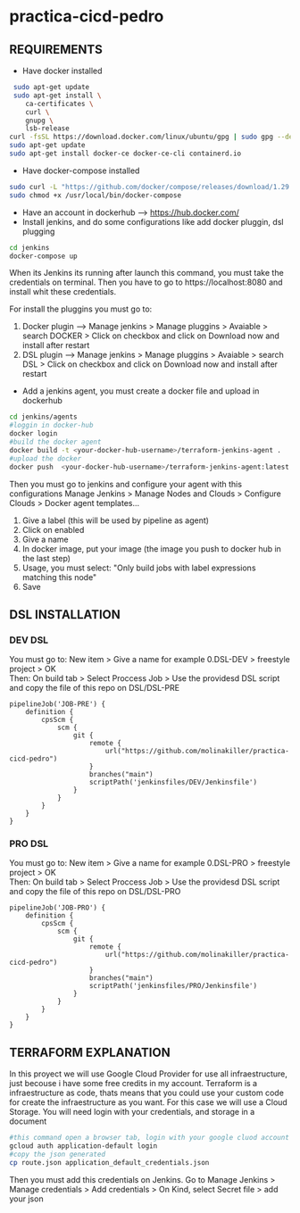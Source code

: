 # practica-cicd-pedro
## REQUIREMENTS

- Have docker installed
``` bash
 sudo apt-get update
 sudo apt-get install \
    ca-certificates \
    curl \
    gnupg \
    lsb-release
curl -fsSL https://download.docker.com/linux/ubuntu/gpg | sudo gpg --dearmor -o /usr/share/keyrings/docker-archive-keyring.gpg
sudo apt-get update
sudo apt-get install docker-ce docker-ce-cli containerd.io
```
- Have docker-compose installed
``` bash
sudo curl -L "https://github.com/docker/compose/releases/download/1.29.2/docker-compose-$(uname -s)-$(uname -m)" -o /usr/local/bin/docker-compose
sudo chmod +x /usr/local/bin/docker-compose
```
- Have an account in dockerhub --> https://hub.docker.com/
- Install jenkins, and do some configurations like add docker pluggin, dsl plugging 
``` bash
cd jenkins
docker-compose up
```
When its Jenkins its running after launch this command, you must take the credentials on terminal.
Then you have to go to https://localhost:8080 and install whit these credentials.

For install the pluggins you must go to:
1) Docker plugin --> Manage jenkins > Manage pluggins > Avaiable > search DOCKER > Click on checkbox and click on Download now and install after restart
2) DSL plugin --> Manage jenkins > Manage pluggins > Avaiable > search DSL > Click on checkbox and click on Download now and install after restart

- Add a jenkins agent, you must create a docker file and upload in dockerhub
``` bash
cd jenkins/agents
#loggin in docker-hub
docker login
#build the docker agent
docker build -t <your-docker-hub-username>/terraform-jenkins-agent .
#upload the docker
docker push  <your-docker-hub-username>/terraform-jenkins-agent:latest
```
Then you must go to jenkins and configure your agent with this configurations
Manage Jenkins > Manage Nodes and Clouds > Configure Clouds > Docker agent templates...
1) Give a label (this will be used by pipeline as agent)
2) Click on enabled
3) Give a name
4) In docker image, put your image (the image you push to docker hub in the last step)
5) Usage, you must select: "Only build jobs with label expressions matching this node"
6) Save

## DSL INSTALLATION

### DEV DSL
You must go to: New item > Give a name for example 0.DSL-DEV > freestyle project > OK  
Then: On build tab > Select Proccess Job >  Use the providesd DSL script and copy the file of this repo on DSL/DSL-PRE
```
pipelineJob('JOB-PRE') {
    definition {
        cpsScm {
            scm {
                git {
                    remote {
                        url("https://github.com/molinakiller/practica-cicd-pedro")
                    }
                    branches("main")
                    scriptPath('jenkinsfiles/DEV/Jenkinsfile')
                }
            }
        }
    }
}
```
### PRO DSL
You must go to: New item > Give a name for example 0.DSL-PRO > freestyle project > OK  
Then: On build tab > Select Proccess Job >  Use the providesd DSL script and copy the file of this repo on DSL/DSL-PRO
```
pipelineJob('JOB-PRO') {
    definition {
        cpsScm {
            scm {
                git {
                    remote {
                        url("https://github.com/molinakiller/practica-cicd-pedro")
                    }
                    branches("main")
                    scriptPath('jenkinsfiles/PRO/Jenkinsfile')
                }
            }
        }
    }
}
```

## TERRAFORM EXPLANATION

In this proyect we will use Google Cloud Provider for use all infraestructure, just becouse i have some free credits in my account.
Terraform is a infraestructure as code, thats means that you could use your custom code for create the infraestructure as you want.
For this case we will use a Cloud Storage.
You will need login with your credentials, and storage in a document
```bash  
#this command open a browser tab, login with your google cluod account
gcloud auth application-default login
#copy the json generated
cp route.json application_default_credentials.json
```
Then you must add this credentials on Jenkins.
Go to Manage Jenkins > Manage credentials > Add credentials > On Kind, select Secret file > add your json



  
